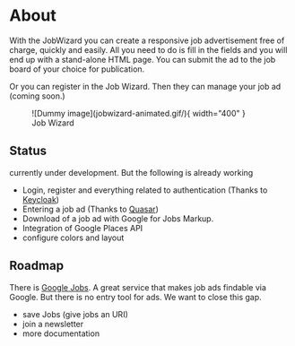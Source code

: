 # About

With the JobWizard you can create a responsive job advertisement free of charge, quickly and easily. All you need to do is fill in the fields and you will end up with a stand-alone HTML page. You can submit the ad to the job board of your choice for publication.

Or you can register in the Job Wizard. Then they can manage your job ad (coming soon.)

<figure markdown> 
  ![Dummy image](jobwizard-animated.gif/){ width="400" }
  <figcaption>Job Wizard</figcaption>
</figure>

## Status

currently under development. But the following is already working

* Login, register and everything related to authentication (Thanks to [Keycloak](https://www.keycloak.org/))
* Entering a job ad (Thanks to [Quasar](https://quasar.dev))
* Download of a job ad with Google for Jobs Markup.
* Integration of Google Places API 
* configure colors and layout


## Roadmap

There is [Google Jobs](https://de.wikipedia.org/wiki/Google_for_Jobs). A great service that makes job ads findable via Google. But there is no entry tool for ads. We want to close this gap.

* save Jobs (give jobs an URI)
* join a newsletter
* more documentation